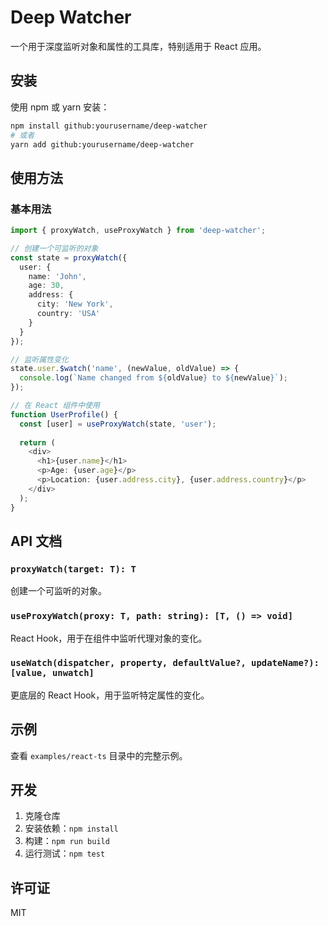 # Deep Watcher

一个用于深度监听对象和属性的工具库，特别适用于 React 应用。

## 安装

使用 npm 或 yarn 安装：

```bash
npm install github:yourusername/deep-watcher
# 或者
yarn add github:yourusername/deep-watcher
```

## 使用方法

### 基本用法

```typescript
import { proxyWatch, useProxyWatch } from 'deep-watcher';

// 创建一个可监听的对象
const state = proxyWatch({
  user: {
    name: 'John',
    age: 30,
    address: {
      city: 'New York',
      country: 'USA'
    }
  }
});

// 监听属性变化
state.user.$watch('name', (newValue, oldValue) => {
  console.log(`Name changed from ${oldValue} to ${newValue}`);
});

// 在 React 组件中使用
function UserProfile() {
  const [user] = useProxyWatch(state, 'user');
  
  return (
    <div>
      <h1>{user.name}</h1>
      <p>Age: {user.age}</p>
      <p>Location: {user.address.city}, {user.address.country}</p>
    </div>
  );
}
```

## API 文档

### `proxyWatch(target: T): T`

创建一个可监听的对象。

### `useProxyWatch(proxy: T, path: string): [T, () => void]`

React Hook，用于在组件中监听代理对象的变化。

### `useWatch(dispatcher, property, defaultValue?, updateName?): [value, unwatch]`

更底层的 React Hook，用于监听特定属性的变化。

## 示例

查看 `examples/react-ts` 目录中的完整示例。

## 开发

1. 克隆仓库
2. 安装依赖：`npm install`
3. 构建：`npm run build`
4. 运行测试：`npm test`

## 许可证

MIT